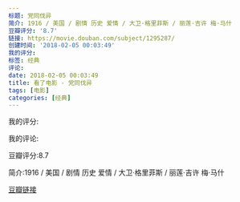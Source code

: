 ```yaml
---
标题: 党同伐异
简介: 1916 / 美国 / 剧情 历史 爱情 / 大卫·格里菲斯 / 丽莲·吉许 梅·马什
豆瓣评分: '8.7'
链接: https://movie.douban.com/subject/1295287/
创建时间: '2018-02-05 00:03:49'
我的评分:
标签: 经典
评论:
date: 2018-02-05 00:03:49
title: 看了电影 - 党同伐异
tags: [电影]
categories: [经典]
---
```


我的评分:

我的评论:

豆瓣评分:8.7

简介:1916 / 美国 / 剧情 历史 爱情 / 大卫·格里菲斯 / 丽莲·吉许 梅·马什

[豆瓣链接](https://movie.douban.com/subject/1295287/)

